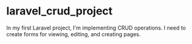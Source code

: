 # laravel_crud_project
In my first Laravel project, I'm implementing CRUD operations. I need to create forms for viewing, editing, and creating pages.
